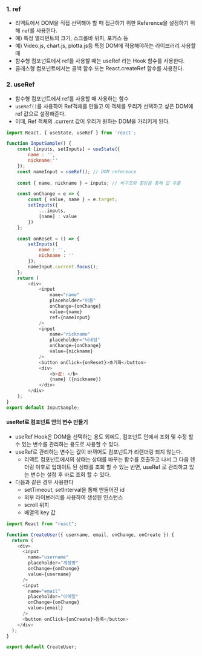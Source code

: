 ### 1. ref

- 리액트에서 DOM을 직접 선택해야 할 때 접근하기 위한 Reference을 설정하기 위해 `ref`를 사용한다.
- 예) 특정 엘리먼트의 크기, 스크롤바 위치, 포커스 등
- 예) Video.js, chart.js, plotta.js등 특정 DOM에 적용해야하는 라이브러리 사용할 때
- 함수형 컴포넌트에서 ref를 사용할 때는 useRef 라는 Hook 함수를 사용한다.
- 클래스형 컴포넌트에서는 콜백 함수 또는 React.createRef 함수를 사용한다.

### 2. useRef

- 함수형 컴포넌트에서 ref를 사용할 때 사용하는 함수
- `useRef()`를 사용하여 Ref객체를 만들고 이 객체를 우리가 선택하고 싶은 DOM에 ref 값으로 설정해준다.
- 이때, Ref 객체의 .current 값이 우리가 원하는 DOM을 가리키게 된다.

```js
import React, { useState, useRef } from 'react';

function InputSample() {
    const [inputs, setInputs] = useState({
        name : '',
        nickname:''
    });
    const nameInput = useRef(); // DOM reference
    
    const { name, nickname } = inputs; // 비구조화 할당을 통해 값 추출

    const onChange = e => {
        const { value, name } = e.target;
        setInputs({
            ...inputs,
            [name] : value
        })
    };

    const onReset = () => {
        setInputs({
            name : '',
            nickname : ''
        });
        nameInput.current.focus();
    };
    return (
        <div>
            <input
                name="name"
                placeholder="이름"
                onChange={onChange}
                value={name}
                ref={nameInput}
            />
            <input
                name="nickname"
                placeholder="닉네임"
                onChange={onChange}
                value={nickname}
            />
            <button onClick={onReset}>초기화</button>
            <div>
                <b>값: </b>
                {name} ({nickname})
            </div>
        </div>
    );
}
export default InputSample;
```

#### useRef로 컴포넌트 안의 변수 만들기

- useRef Hook은 DOM을 선택하는 용도 외에도, 컴포넌트 안에서 조회 및 수정 할 수 있는 변수를 관리하는 용도로 사용할 수 있다.
- useRef로 관리하는 변수는 값이 바뀌어도 컴포넌트가 리렌더링 되지 않는다.
  - 리액트 컴포넌트에서의 상태는 상태를 바꾸는 함수를 호출하고 나서 그 다음 렌더링 이후로 업데이트 된 상태를 조회 할 수 있는 반면, useRef 로 관리하고 있는 변수는 설정 후 바로 조회 할 수 있다.
- 다음과 같은 경우 사용한다
  - setTimeout, setInterval을 통해 만들어진 id
  - 외부 라이브러리를 사용하여 생성된 인스턴스
  - scroll 위치
  - 배열의 key 값

```js
import React from "react";

function CreateUser({ username, email, onChange, onCreate }) {
  return (
    <div>
      <input
        name="username"
        placeholder="계정명"
        onChange={onChange}
        value={username}
      />
      <input
        name="email"
        placeholder="이메일"
        onChange={onChange}
        value={email}
      />
      <button onClick={onCreate}>등록</button>
    </div>
  );
}

export default CreateUser;
```